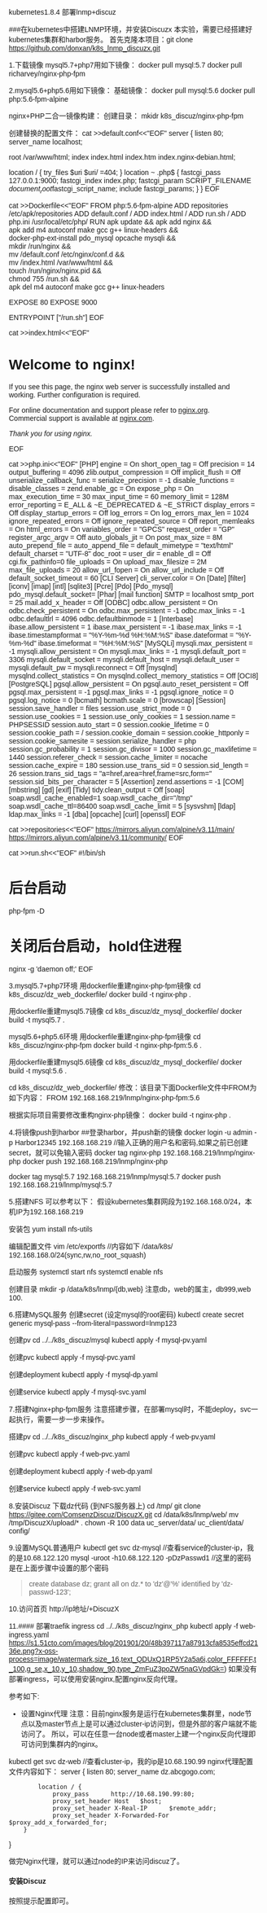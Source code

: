 kubernetes1.8.4 部署lnmp+discuz

###在kubernetes中搭建LNMP环境，并安装Discuzx
本实验，需要已经搭建好kubernetes集群和harbor服务。
首先克隆本项目：git clone https://github.com/donxan/k8s_lnmp_discuzx.git

1.下载镜像
mysql5.7+php7用如下镜像：
docker pull mysql:5.7
docker pull richarvey/nginx-php-fpm

2.mysql5.6+php5.6用如下镜像：
基础镜像：
docker pull mysql:5.6
docker pull php:5.6-fpm-alpine

nginx+PHP二合一镜像构建：
创建目录：
mkidr k8s_discuz/nginx-php-fpm

创建替换的配置文件：
cat >>default.conf<<"EOF"
server {
  listen 80;
  server_name localhost;

  root /var/www/html;
  index index.html index.htm index.nginx-debian.html;

  location / {
    try_files $uri $uri/ =404;
  }
  location ~ \.php$ {
    fastcgi_pass 127.0.0.1:9000;
    fastcgi_index index.php;
    fastcgi_param SCRIPT_FILENAME $document_root$fastcgi_script_name;
    include fastcgi_params;
  }
}
EOF

cat >>Dockerfile<<"EOF"
FROM  php:5.6-fpm-alpine
ADD repositories /etc/apk/repositories
ADD default.conf /
ADD index.html /
ADD run.sh /
ADD php.ini /usr/local/etc/php/
RUN apk update && apk add nginx && \
    apk add m4 autoconf make gcc g++ linux-headers && \
    docker-php-ext-install pdo_mysql opcache mysqli && \
    mkdir /run/nginx && \
    mv /default.conf /etc/nginx/conf.d && \
    mv /index.html /var/www/html && \
    touch /run/nginx/nginx.pid && \
    chmod 755 /run.sh && \
    apk del m4 autoconf make gcc g++ linux-headers

EXPOSE 80
EXPOSE 9000

ENTRYPOINT ["/run.sh"]
EOF

cat >>index.html<<"EOF" 
<!DOCTYPE html>
<html>
<head>
<title>Welcome to nginx!</title>
<style>
    body {
        width: 35em;
        margin: 0 auto;
        font-family: Tahoma, Verdana, Arial, sans-serif;
    }
</style>
</head>
<body>
<h1>Welcome to nginx!</h1>
<p>If you see this page, the nginx web server is successfully installed and
working. Further configuration is required.</p>

<p>For online documentation and support please refer to
<a href="http://nginx.org/">nginx.org</a>.<br/>
Commercial support is available at
<a href="http://nginx.com/">nginx.com</a>.</p>

<p><em>Thank you for using nginx.</em></p>
</body>
</html>
EOF

cat >>php.ini<<"EOF" 
[PHP]
engine = On
short_open_tag = Off
precision = 14
output_buffering = 4096
zlib.output_compression = Off
implicit_flush = Off
unserialize_callback_func =
serialize_precision = -1
disable_functions =
disable_classes =
zend.enable_gc = On
expose_php = On
max_execution_time = 30
max_input_time = 60
memory_limit = 128M
error_reporting = E_ALL & ~E_DEPRECATED & ~E_STRICT
display_errors = Off
display_startup_errors = Off
log_errors = On
log_errors_max_len = 1024
ignore_repeated_errors = Off
ignore_repeated_source = Off
report_memleaks = On
html_errors = On
variables_order = "GPCS"
request_order = "GP"
register_argc_argv = Off
auto_globals_jit = On
post_max_size = 8M
auto_prepend_file =
auto_append_file =
default_mimetype = "text/html"
default_charset = "UTF-8"
doc_root =
user_dir =
enable_dl = Off
cgi.fix_pathinfo=0
file_uploads = On
upload_max_filesize = 2M
max_file_uploads = 20
allow_url_fopen = On
allow_url_include = Off
default_socket_timeout = 60
[CLI Server]
cli_server.color = On
[Date]
[filter]
[iconv]
[imap]
[intl]
[sqlite3]
[Pcre]
[Pdo]
[Pdo_mysql]
pdo_mysql.default_socket=
[Phar]
[mail function]
SMTP = localhost
smtp_port = 25
mail.add_x_header = Off
[ODBC]
odbc.allow_persistent = On
odbc.check_persistent = On
odbc.max_persistent = -1
odbc.max_links = -1
odbc.defaultlrl = 4096
odbc.defaultbinmode = 1
[Interbase]
ibase.allow_persistent = 1
ibase.max_persistent = -1
ibase.max_links = -1
ibase.timestampformat = "%Y-%m-%d %H:%M:%S"
ibase.dateformat = "%Y-%m-%d"
ibase.timeformat = "%H:%M:%S"
[MySQLi]
mysqli.max_persistent = -1
mysqli.allow_persistent = On
mysqli.max_links = -1
mysqli.default_port = 3306
mysqli.default_socket =
mysqli.default_host =
mysqli.default_user =
mysqli.default_pw =
mysqli.reconnect = Off
[mysqlnd]
mysqlnd.collect_statistics = On
mysqlnd.collect_memory_statistics = Off
[OCI8]
[PostgreSQL]
pgsql.allow_persistent = On
pgsql.auto_reset_persistent = Off
pgsql.max_persistent = -1
pgsql.max_links = -1
pgsql.ignore_notice = 0
pgsql.log_notice = 0
[bcmath]
bcmath.scale = 0
[browscap]
[Session]
session.save_handler = files
session.use_strict_mode = 0
session.use_cookies = 1
session.use_only_cookies = 1
session.name = PHPSESSID
session.auto_start = 0
session.cookie_lifetime = 0
session.cookie_path = /
session.cookie_domain =
session.cookie_httponly =
session.cookie_samesite =
session.serialize_handler = php
session.gc_probability = 1
session.gc_divisor = 1000
session.gc_maxlifetime = 1440
session.referer_check =
session.cache_limiter = nocache
session.cache_expire = 180
session.use_trans_sid = 0
session.sid_length = 26
session.trans_sid_tags = "a=href,area=href,frame=src,form="
session.sid_bits_per_character = 5
[Assertion]
zend.assertions = -1
[COM]
[mbstring]
[gd]
[exif]
[Tidy]
tidy.clean_output = Off
[soap]
soap.wsdl_cache_enabled=1
soap.wsdl_cache_dir="/tmp"
soap.wsdl_cache_ttl=86400
soap.wsdl_cache_limit = 5
[sysvshm]
[ldap]
ldap.max_links = -1
[dba]
[opcache]
[curl]
[openssl]
EOF

cat >>repositories<<"EOF"
https://mirrors.aliyun.com/alpine/v3.11/main/
https://mirrors.aliyun.com/alpine/v3.11/community/
EOF

cat >>run.sh<<"EOF"
#!/bin/sh

# 后台启动
php-fpm -D
# 关闭后台启动，hold住进程
nginx -g 'daemon off;'
EOF

3.mysql5.7+php7环境
用dockerfile重建nginx-php-fpm镜像
cd k8s_discuz/dz_web_dockerfile/
docker build -t nginx-php .

用dockerfile重建mysql5.7镜像
cd k8s_discuz/dz_mysql_dockerfile/
docker build -t mysql5.7 .

mysql5.6+php5.6环境
用dockerfile重建nginx-php-fpm镜像
cd k8s_discuz/nginx-php-fpm
docker build -t nginx-php-fpm:5.6 .

用dockerfile重建mysql5.6镜像
cd k8s_discuz/dz_mysql_dockerfile/
docker build -t mysql:5.6 .

cd k8s_discuz/dz_web_dockerfile/
修改：该目录下面Dockerfile文件中FROM为如下内容：
FROM 192.168.168.219/lnmp/nginx-php-fpm:5.6

根据实际项目需要修改重构nginx-php镜像：
docker build -t nginx-php .

4.将镜像push到harbor
##登录harbor，并push新的镜像
docker login -u admin -p Harbor12345 192.168.168.219  //输入正确的用户名和密码,如果之前已创建secret，就可以免输入密码
docker tag nginx-php 192.168.168.219/lnmp/nginx-php
docker push 192.168.168.219/lnmp/nginx-php

docker tag mysql:5.7 192.168.168.219/lnmp/mysql:5.7
docker push 192.168.168.219/lnmp/mysql:5.7

5.搭建NFS
可以参考以下：
假设kubernetes集群网段为192.168.168.0/24，本机IP为192.168.168.219

安装包
yum install nfs-utils

编辑配置文件
vim /etc/exportfs  //内容如下
/data/k8s/ 192.168.168.0/24(sync,rw,no_root_squash)

启动服务
systemctl start nfs
systemctl enable nfs

创建目录
mkdir -p  /data/k8s/lnmp/{db,web}
注意db，web的属主，db999,web 100.

6.搭建MySQL服务
创建secret (设定mysql的root密码)
kubectl create secret generic mysql-pass --from-literal=password=lnmp123

创建pv
cd ../../k8s_discuz/mysql
kubectl apply -f mysql-pv.yaml

创建pvc
kubectl apply -f mysql-pvc.yaml

创建deployment
kubectl apply -f mysql-dp.yaml 

创建service
kubectl apply -f mysql-svc.yaml


7.搭建Nginx+php-fpm服务
注意搭建步骤，在部署mysql时，不能deploy，svc一起执行，需要一步一步来操作。

搭建pv
cd ../../k8s_discuz/nginx_php
kubectl apply -f web-pv.yaml

创建pvc
kubectl apply -f web-pvc.yaml

创建deployment
kubectl apply -f web-dp.yaml 

创建service
kubectl apply -f web-svc.yaml

8.安装Discuz
下载dz代码 (到NFS服务器上)
cd /tmp/
git clone https://gitee.com/ComsenzDiscuz/DiscuzX.git
cd /data/k8s/lnmp/web/
mv /tmp/DiscuzX/upload/* .
chown -R 100 data uc_server/data/ uc_client/data/ config/

9.设置MySQL普通用户
kubectl get svc dz-mysql //查看service的cluster-ip，我的是10.68.122.120
mysql -uroot -h10.68.122.120 -pDzPasswd1  //这里的密码是在上面步骤中设置的那个密码
> create database dz;
> grant all on dz.* to 'dz'@'%' identified by 'dz-passwd-123';


10.访问首页
http://ip地址/+DiscuzX


11.####  部署traefik ingress
cd ../../k8s_discuz/nginx_php
kubectl apply -f web-ingress.yaml
https://s1.51cto.com/images/blog/201901/20/48b397117a87913cfa8535effcd2136e.png?x-oss-process=image/watermark,size_16,text_QDUxQ1RP5Y2a5a6i,color_FFFFFF,t_100,g_se,x_10,y_10,shadow_90,type_ZmFuZ3poZW5naGVpdGk=)
如果没有部署ingress，可以使用安装nginx,配置nginx反向代理。

参考如下:
* 设置Nginx代理
注意：目前nginx服务是运行在kubernetes集群里，node节点以及master节点上是可以通过cluster-ip访问到，但是外部的客户端就不能访问了。
      所以，可以在任意一台node或者master上建一个nginx反向代理即可访问到集群内的nginx。

kubectl get svc dz-web //查看cluster-ip，我的ip是10.68.190.99
nginx代理配置文件内容如下：
server {
            listen 80;
            server_name dz.abcgogo.com;

            location / {
                proxy_pass      http://10.68.190.99:80;
                proxy_set_header Host   $host;
                proxy_set_header X-Real-IP      $remote_addr;
                proxy_set_header X-Forwarded-For $proxy_add_x_forwarded_for;
        }
}

做完Nginx代理，就可以通过node的IP来访问discuz了。


#### 安装Discuz
按照提示配置即可。
